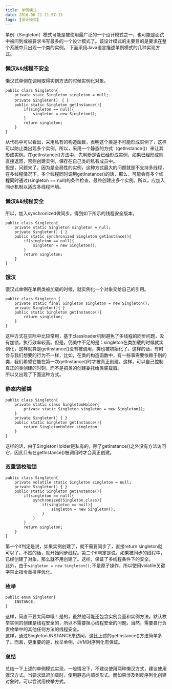 ```yaml
---
title: 单例模式
date: 2016-08-21 21:57:13
tags: [设计模式]
---
```


单例（Singleton）模式可能是被使用最广泛的一个设计模式之一，也可能是面试中被问到或被要求书写最多的一个设计模式了。该设计模式的主要目的是要求在整个系统中只出现一个类的实例。
下面采用Java语言描述单例模式的几种实现方式。
<!--more--> 
### 懒汉&&线程不安全
	
懒汉式单例在调用取得实例方法的时候实例化对象。

	public class Singleton{
		private staic Singleton singleton = null;
		private Singleton()　{ }
		public static Singleton getInstance(){
			if(singleton == null){
				singleton = new Singleton();
			}
			return singleton;		
		}
	}
从代码中可以看出，采用私有的构造函数，表明这个类是不可能形成实例了，这样可以防止类出现多个实例。所以，采用一个静态的方式（getInstance()）来让其形成实例。在getInstance()方法中，先判断是否已经形成实例，如果已经形成则直接返回，否则创建实例，保存在自己类的私有成员中。     
但是，问题来了，因为是全局性的实例，这种方式最大的问题就是不支持多线程，在多线程情况下，多个线程同时调用getInstance()的话，那么，可能会有多个线程同时通过(singleton == null)的条件检查，最终创建出多个实例。所以，应加入同步机制以适应多线程环境。    

### 懒汉&&线程安全

所以，加入synchronized做同步。得到如下所示的线程安全版本。

	public class Singleton{
		private static Singleton singleton = null;
		private Singleton() { }
		public static synchronized Singleton getInstance(){
			if(singleton == null){
				singleton = new Singleton();
			}
			return singleton;
		}
	}

### 饿汉
	
饿汉式单例在单例类被加载的时候，就实例化一个对象交给自己的引用。

	public class Singleton {
		private static final Singleton singleton = new Singleton();
		private Singleton(){ } 
		public static Singleton getInstance(){
			return singleton;
		}
	}
这种方式在实际中比较常用，基于classloader机制避免了多线程的同步问题，没有加锁，执行效率较高。但是，仍美中不足的是：singleton在类加载的时候就实例化，这样就算是getInstance()没有被调用，类也被初始化了。这样的话，有时会与我们想要的行为不一样，比如，在类的构造函数中，有一些事需要依赖于别的类，我们希望它能在第一次getInstance()时才被真正创建。这样，可以自己控制真正的类创建的时刻，而不是把类的创建委托给类装载器。   
所以又出现了下面这种方式。
	
### 静态内部类

	public class Singleton{
		private static class SingletonHolder{
			private static Singleton singleton = new Singleton();
		}		
		private Singleton() { }
		public static Singleton getInstance(){
			return SingletonHolder.singleton;
		} 
	}
这样的话，由于SingletonHolder是私有的，除了getInstance()之外没有方法访问它，因此只有在getInstance()被调用时才会真正创建。

### 双重锁校验锁

	public class Singleton{
		private volatile static Singleton singleton = null;
		private Singleton() { }
		public static Singleton getInstance(){
			if(singleton == null){
				synchronized(Singleton.class){
					if(singleton == null){
						singleton = new Singleton();
					}
				}
			}
			return singleton;
		}
	}
第一个if判定是说，如果实例创建了，就不需要同步了，直接return singleton就可以了。不然的话，就开始同步线程。第二个if判定是说，如果被同步的线程中，已经创建了对象，那么就不用创建了。这样，保证了多线程条件下的安全。    
此外，由于`singleton = new Singleton();`不是原子操作，所以使用volatile关键字禁止指令重排序优化。

### 枚举

	public enum Singleton{
		INSTANCE;
	}

这样，简直不要太简单哦！是的，虽然他可能还包含实例变量和实例方法。默认枚举实例的创建是线程安全的，所以不需要担心线程安全的问题。当然，需要自行负责枚举中的其他任何方法的线程安全。      
这样，通过Singleton.INSTANCE来访问，这比上述的getInstance()方法简单多了。而且，更重要的是，枚举单例，JVM对序列化有保证。 

### 总结

总结一下上述的单例模式实现，一般情况下，不建议使用两种懒汉方式，建议使用饿汉方式。当要求延迟加载时，使用静态内部类形式。而如果涉及到反序列化创建对象时，可以尝试用枚举方式。   

 
	